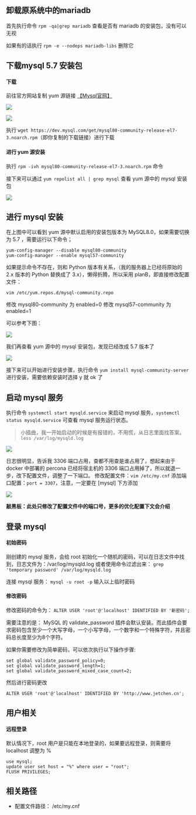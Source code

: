 
## 卸载原系统中的mariadb
首先执行命令 `rpm -qa|grep mariadb` 查看是否有 mariadb 的安装包，没有可以无视

如果有的话执行 `rpm -e --nodeps mariadb-libs` 删除它

## 下载mysql 5.7 安装包
#### 下载
前往官方网站复制 yum 源链接 [【Mysql官网】](https://dev.mysql.com/downloads/repo/yum/)

![](http://blogsource.chenkaikai.com/uploads/2019/11/mysql01.png)

![](http://blogsource.chenkaikai.com/uploads/2019/11/mysql02.png)

执行 `wget https://dev.mysql.com/get/mysql80-community-release-el7-3.noarch.rpm`（即你复制的下载链接）进行下载


#### 进行 yum 源安装
执行 `rpm -ivh mysql80-community-release-el7-3.noarch.rpm` 命令

接下来可以通过 `yum repolist all | grep mysql` 查看 yum 源中的 mysql 安装包

![](http://blogsource.chenkaikai.com/uploads/2019/11/mysql03.png)


## 进行 mysql 安装
在上图中可以看到 yum 源中默认启用的安装包版本为 MySQL8.0，如果需要切换为 5.7 ，需要运行以下命令；

```
yum-config-manager --disable mysql80-community
yum-config-manager --enable mysql57-community
```

如果提示命令不存在，则和 Python 版本有关系，（我的服务器上已经将原始的 2.x 版本的 Python 替换成了 3.x），懒得折腾，所以采用 planB，即直接修改配置文件：

`vim /etc/yum.repos.d/mysql-community.repo`

修改 mysql80-community 为 enabled=0
修改 mysql57-community 为 enabled=1

可以参考下图：

![](http://blogsource.chenkaikai.com/uploads/2019/11/mysql05.png)

我们再查看 yum 源中的 mysql 安装包，发现已经改成 5.7 版本了

![](http://blogsource.chenkaikai.com/uploads/2019/11/mysql04.png)


接下来可以开始进行安装步骤，执行命令
`yum install mysql-community-server`
进行安装，需要依赖安装时选择 y 就 ok 了

## 启动 mysql 服务
执行命令 `systemctl start mysqld.service` 来启动 mysql 服务，`systemctl status mysqld.service` 可查看 mysql 服务运行状态。

>小插曲，我一开始启动的时候是有报错的，不用慌，从日志里面找答案。
`less /var/log/mysqld.log`

![](http://blogsource.chenkaikai.com/uploads/2019/11/mysql06.png)

日志很明显，告诉我 3306 端口占用，查都不用查是谁占用了，想起来由于 docker 中部署的 percona 已经将宿主机的 3306 端口占用掉了，所以就退一步，改下配置文件，调整了一下端口。
修改配置文件：`vim /etc/my.cnf`
添加端口配置：`port = 3307`，注意，一定要在 [mysql] 下方添加

![](http://blogsource.chenkaikai.com/uploads/2019/11/mysql07.png)

**敲黑板：此处只修改了配置文件中的端口号，更多的优化配置下文会介绍**

## 登录 mysql

#### 初始密码
刚创建的 mysql 服务，会给 root 初始化一个随机的密码，可以在日志文件中找到，日志文件为：/var/log/mysqld.log
或者使用命令过滤出来：
`grep 'temporary password' /var/log/mysqld.log`

连接 mysql 服务：
`mysql -u root -p`
输入以上临时密码

#### 修改密码

修改密码的命令为：
`ALTER USER 'root'@'localhost' IDENTIFIED BY '新密码';`

需要注意的是：
MySQL 的 validate_password 插件会默认安装。而此插件会要求密码包含至少一个大写字母，一个小写字母，一个数字和一个特殊字符，并且密码总长度至少为8个字符。

如果你需要修改为简单密码，可以依次执行以下操作步骤:

```
set global validate_password_policy=0;
set global validate_password_length=1;
set global validate_password_mixed_case_count=2;
```

然后进行密码更改

`ALTER USER 'root'@'localhost' IDENTIFIED BY 'http://www.jetchen.cn';`

## 用户相关

#### 远程登录
默认情况下，root 用户是只能在本地登录的，如果要远程登录，则需要将 localhost 调整为 %
``` mysql
use mysql;
update user set host = "%" where user = "root";
FLUSH PRIVILEGES;
```

## 相关路径

- 配置文件路径： /etc/my.cnf